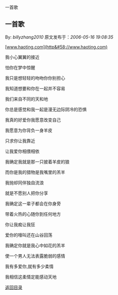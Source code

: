 一首歌
## 一首歌

By: *billyzhang2010* 原文发布于：*2006-05-16 19:08:35*

[www.haoting.com](http&#58;//www.haoting.com)

我小心翼翼的接近

怕你在梦中惊醒

我只是想轻轻的吻吻你你别担心

我知道想要和你在一起并不容易

我们来自不同的天和地

你总是感觉和我一起是漫无边际阴冷的恐惧

我真的好爱你我愿意改变自己

我愿意为你背负一身羊皮

只求你让我靠近

让我爱你相偎相依

我确定我就是那一只披着羊皮的狼

而你是我的猎物是我嘴里的羔羊

我抛却同伴独自流浪

就是不愿别人把你分享

我确定这一辈子都会在你身旁

带着火热的心随你到任何地方

你让我痴让我狂

爱你的嚎叫还在山谷回荡

我确定你就是我心中如花的羔羊

使一个男人无法表露脆弱的感情

我有多爱你,就有多少柔情

我相信这柔情定能感动天地

[返回目录](index.html)
